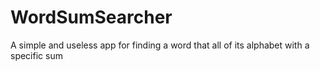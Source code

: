 WordSumSearcher
===============

A simple and useless app for finding a word that all of its alphabet with a specific sum
